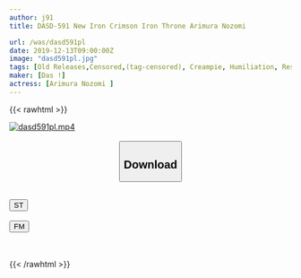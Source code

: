 ```yaml
---
author: j91
title: DASD-591 New Iron Crimson Iron Throne Arimura Nozomi

url: /was/dasd591pl
date: 2019-12-13T09:00:00Z
image: "dasd591pl.jpg"
tags: [Old Releases,Censored,(tag-censored), Creampie, Humiliation, Restraint, SM ]
maker: [Das !]
actress: [Arimura Nozomi ]
---
```



{{< rawhtml >}}

<div class="video" data-videoid="2Pp97mOBJjUxW0">
    <a href="javascript:;">
        <img src="/was/dasd591pl/dasd591pl.jpg" width="WIDTH" height="HEIGHT" alt="dasd591pl.mp4" loading="lazy">
    </a>
</div>

<script type="text/javascript" src="https://j91.asia/asset/on-demand-st.js"></script>

<br>
  <link rel="stylesheet" href="https://j91.asia/asset/bs5.css">
  
  <center>
  <button class="btn btn-primary" type="button" data-bs-toggle="collapse" data-bs-target=".multi-collapse" aria-expanded="false" aria-controls="multiCollapseExample1 multiCollapseExample2"><h2>Download</h2></button></center>
</p>
<div class="row">
  <div class="col">
    <div class="collapse multi-collapse" id="multiCollapseExample1">
      <div class="card card-body">
	      	      <br>
<div class="buttons">  
<a href="https://streamtape.to/v/2Pp97mOBJjUxW0" target="_blank"><button class="btn-hover color-3"><i class="fa fa-download"></i> ST</button></a></div>
    </div>
  </div>
</div>
  <div class="col">
    <div class="collapse multi-collapse" id="multiCollapseExample2">
      <div class="card card-body">
	      <br>
<div class="buttons">
    <a href="https://filemoon.sx/d/8t3z2n7qg33v" target="_blank"><button class="btn-hover color-8"><i class="fa fa-download"></i> FM</button></a></div>
<br><br>
      </div>
    </div>
  </div>
</div>

{{< /rawhtml >}}